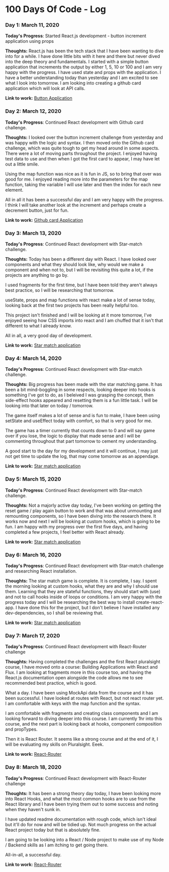# 100 Days Of Code - Log

### Day 1: March 11, 2020

**Today's Progress**: Started React.js development - button increment application using props

**Thoughts:** React.js has been the tech stack that I have been wanting to dive into for a while. I have done little bits with it here and there but never dived into the deep theory and fundamentals. I started with a simple button application that increments the output by either 1, 5, 10 or 100 and I am very happy with the progress. I have used state and props with the application. I have a better understanding today than yesterday and I am excited to see what I look into tomorrow. I am looking into creating a github card application which will look at API calls.

**Link to work:** [Button Application](https://bitbucket.org/jacobreillycooper/button-increment-application/src/master/)

### Day 2: March 12, 2020

**Today's Progress**: Continued React development with Github card challenge.

**Thoughts:** I looked over the button increment challenge from yesterday and was happy with the logic and syntax. I then moved onto the Github card challenge, which was quite tough to get my head around in some aspects. There were a lot of moving parts throughout the project. I enjoyed having test data to use and then when I got the first card to appear, I may have let out a little smile.

Using the map function was nice as it is fun in JS, so to bring that over was good for me. I enjoyed reading more into the parameters for the map function, taking the variable I will use later and then the index for each new element.

All in all it has been a successful day and I am very happy with the progress. I think I will take another look at the increment and perhaps create a decrement button, just for fun.

**Link to work:** [Github card Application](https://bitbucket.org/jacobreillycooper/github-cards/src/master/)

### Day 3: March 13, 2020

**Today's Progress**: Continued React development with Star-match challenge.

**Thoughts:** Today has been a different day with React. I have looked over components and what they should look like, why would we make a component and when not to, but I will be revisiting this quite a lot, if the projects are anything to go by.

I used fragments for the first time, but I have been told they aren't always best practice, so I will be researching that tomorrow.

useState, props and map functions with react make a lot of sense today, looking back at the first two projects has been really helpful too.

This project isn't finished and I will be looking at it more tomorrow, I've enjoyed seeing how CSS imports into react and I am chuffed that it isn't that different to what I already know.

All in all, a very good day of development.

**Link to work:** [Star match application](https://bitbucket.org/jacobreillycooper/star-match/src/master/)

### Day 4: March 14, 2020

**Today's Progress**: Continued React development with Star-match challenge.

**Thoughts:** Big progress has been made with the star matching game. It has been a bit mind-boggling in some respects, looking deeper into hooks is something I've got to do, as I beleived I was grasping the concept, then side-effect hooks appeared and resetting them is a fun little task. I will be looking into that later on today / tomorrow.

The game itself makes a lot of sense and is fun to make, I have been using setState and useEffect today with comfort, so that is very good for me.

The game has a timer currently that counts down to 0 and will say game over if you lose, the logic to display that made sense and I will be commenting throughout that part tomorrow to cement my understanding.

A good start to the day for my development and it will continue, I may just not get time to update the log, that may come tomorrow as an appendage.

**Link to work:** [Star match application](https://bitbucket.org/jacobreillycooper/star-match/src/master/)

### Day 5: March 15, 2020

**Today's Progress**: Continued React development with Star-match challenge.

**Thoughts:** Not a majorly active day today, I've been working on getting the reset game / play again button to work and that was about unmounting and remounting components, so I have been diving into the research there. It works now and next I will be looking at custom hooks, which is going to be fun. I am happy with my progress over the first five days, and having completed a few projects, I feel better with React already.

**Link to work:** [Star match application](https://bitbucket.org/jacobreillycooper/star-match/src/master/)

### Day 6: March 16, 2020

**Today's Progress**: Continued React development with Star-match challenge and researching React installation.

**Thoughts:** The star match game is complete. It is complete, I say. I spent the morning looking at custom hooks, what they are and why I should use them. Learning that they are stateful functions, they should start with (use) and not to call hooks inside of loops or conditions. I am very happy with the progress today and I will be researching the best way to install create-react-app. I have done this for the project, but I don't believe I have installed any dev-dependencies, so I shall be reviewing that.

**Link to work:** [Star match application](https://bitbucket.org/jacobreillycooper/star-match/src/master/)

### Day 7: March 17, 2020

**Today's Progress**: Continued React development with React-Router challenge

**Thoughts:** Having completed the challenges and the first React pluralsight course, I have moved onto a course: Building Applications with React and Flux. I am looking at fragments more in this course too, and having the React.js documentation open alongside the code allows me to see recommended best practice, which is good.

What a day. I have been using MockApi data from the course and it has been successful. I have looked at routes with React, but not react router yet. I am comfortable with keys with the map function and the syntax.

I am comfortable with fragments and creating class components and I am looking forward to diving deeper into this course. I am currently 1hr into this course, and the next part is looking back at hooks, component composition and propTypes.

Then it is React Router. It seems like a strong course and at the end of it, I will be evaluating my skills on Pluralsight. Eeek.

**Link to work:** [React-Router](https://bitbucket.org/jacobreillycooper/react-router.git)

### Day 8: March 18, 2020

**Today's Progress**: Continued React development with React-Router challenge

**Thoughts:** It has been a strong theory day today, I have been looking more into React Hooks, and what the most common hooks are to use from the React library and I have been trying them out to some success and noting when they haven't sunk in.

I have updated readme documentation with rough code, which isn't ideal but it'll do for now and will be tidied up. Not much progress on the actual React project today but that is absolutely fine.

I am going to be looking into a React / Node project to make use of my Node / Backend skills as I am itching to get going there.

All-in-all, a successful day.

**Link to work:** [React-Router](https://bitbucket.org/jacobreillycooper/react-router.git)
